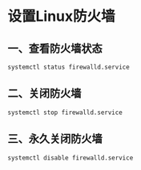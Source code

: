 # 设置Linux防火墙


## 一、查看防火墙状态
```shell
systemctl status firewalld.service
```

## 二、关闭防火墙

```shell
systemctl stop firewalld.service
```

## 三、永久关闭防火墙
```shell
systemctl disable firewalld.service
```




<ad/>
<comment/>